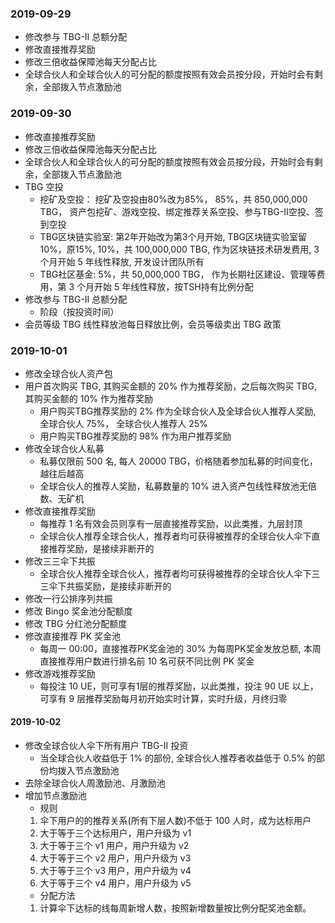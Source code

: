 ### 2019-09-29
* 修改参与 TBG-II 总额分配
* 修改直接推荐奖励
* 修改三倍收益保障池每天分配占比
* 全球合伙人和全球合伙人的可分配的额度按照有效会员按分段，开始时会有剩余，全部拨入节点激励池

### 2019-09-30
* 修改直接推荐奖励
* 修改三倍收益保障池每天分配占比
* 全球合伙人和全球合伙人的可分配的额度按照有效会员按分段，开始时会有剩余，全部拨入节点激励池
* TBG 空投
    * 挖矿及空投： 挖矿及空投由80%改为85%， 85%，共 850,000,000 TBG， 资产包挖矿、游戏空投、绑定推荐关系空投、参与TBG-II空投、签到空投
    * TBG区块链实验室: 第2年开始改为第3个月开始, TBG区块链实验室留10%，原15%, 10%，共 100,000,000 TBG, 作为区块链技术研发费用, 3 个月开始 5 年线性释放, 开发设计团队所有
    * TBG社区基金: 5%，共 50,000,000 TBG， 作为长期社区建设、管理等费用，第 3 个月开始 5 年线性释放，按TSH持有比例分配
* 修改参与 TBG-II 总额分配
    * 阶段（按投资时间）
* 会员等级 TBG 线性释放池每日释放比例，会员等级卖出 TBG 政策

### 2019-10-01
* 修改全球合伙人资产包
* 用户首次购买 TBG, 其购买金额的 20% 作为推荐奖励，之后每次购买 TBG, 其购买金额的 10% 作为推荐奖励
    * 用户购买TBG推荐奖励的 2% 作为全球合伙人及全球合伙人推荐人奖励, 全球合伙人 75%， 全球合伙人推荐人 25%
    * 用户购买TBG推荐奖励的 98% 作为用户推荐奖励
* 修改全球合伙人私募
    * 私募仅限前 500 名, 每人 20000 TBG，价格随着参加私募的时间变化，越往后越高
    * 全球合伙人的推荐人奖励，私募数量的 10% 进入资产包线性释放池无倍数、无矿机
* 修改直接推荐奖励
    * 每推荐 1 名有效会员则享有一层直接推荐奖励，以此类推，九层封顶
    * 全球合伙人推荐全球合伙人，推荐者均可获得被推荐的全球合伙人伞下直接推荐奖励，是接续非断开的
* 修改三三伞下共振
    * 全球合伙人推荐全球合伙人，推荐者均可获得被推荐的全球合伙人伞下三三伞下共振奖励，是接续非断开的
* 修改一行公排序列共振
* 修改 Bingo 奖金池分配额度
* 修改 TBG 分红池分配额度
* 修改直接推荐 PK 奖金池
    * 每周一 00:00，直接推荐PK奖金池的 30% 为每周PK奖金发放总额, 本周直接推荐用户数进行排名前 10 名可获不同比例 PK 奖金
* 修改游戏推荐奖励
    * 每投注 10 UE，则可享有1层的推荐奖励，以此类推，投注 90 UE 以上，可享有 9 层推荐奖励每月初开始实时计算，实时升级，月终归零

#### 2019-10-02
* 修改全球合伙人伞下所有用户 TBG-II 投资
    * 当全球合伙人收益低于 1% 的部份, 全球合伙人推荐者收益低于 0.5% 的部份均拨入节点激励池
* 去除全球合伙人周激励池、月激励池
* 增加节点激励池
    - 规则
    1. 伞下用户的的推荐关系(所有下层人数)不低于 100 人时，成为达标用户
    2. 大于等于三个达标用户，用户升级为 v1
    3. 大于等于三个 v1 用户，用户升级为 v2
    4. 大于等于三个 v2 用户，用户升级为 v3
    5. 大于等于三个 v3 用户，用户升级为 v4
    6. 大于等于三个 v4 用户，用户升级为 v5
    - 分配方法
    1. 计算伞下达标的线每周新增人数，按照新增数量按比例分配奖池金额。